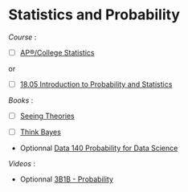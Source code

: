 # Statistics and Probability

*Course* : 

- [ ] [AP®︎/College Statistics](https://www.khanacademy.org/math/ap-statistics)

or

- [ ] [18.05 Introduction to Probability and Statistics](https://openlearninglibrary.mit.edu/courses/course-v1:MITx+18.05r_10+2022_Summer/about)

*Books* :

- [ ] [Seeing Theories](https://seeing-theory.brown.edu/index.html#secondPage)

- [ ] [Think Bayes](https://allendowney.github.io/ThinkBayes2/index.html#)

- Optionnal [Data 140 Probability for Data Science](http://prob140.org/textbook/content/README.html)


*Videos* :

- Optionnal [3B1B - Probability](https://www.3blue1brown.com/topics/probability)
